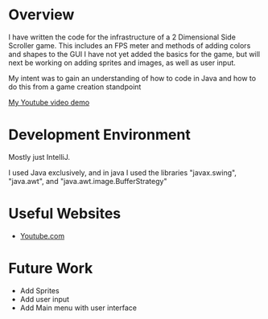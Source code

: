 # Overview



I have written the code for the infrastructure of a 2 Dimensional Side Scroller game.
This includes an FPS meter and methods of adding colors and shapes to the GUI
I have not yet added the basics for the game, but will next be working on adding sprites and images, as well as user input.

My intent was to gain an understanding of how to code in Java and how to do this from a game creation standpoint

[My Youtube video demo](https://youtu.be/vw5whv87mNE)

# Development Environment

Mostly just IntelliJ.

I used Java exclusively, and in java I used the libraries "javax.swing", "java.awt", and "java.awt.image.BufferStrategy" 

# Useful Websites

* [Youtube.com](https://www.youtube.com/watch?v=IoZg4dJ4Ksk)

# Future Work

* Add Sprites
* Add user input
* Add Main menu with user interface